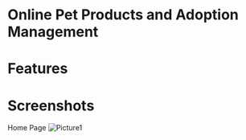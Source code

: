 # Online Pet Products and Adoption Management

    
# Features


# Screenshots
Home Page
![Picture1](https://user-images.githubusercontent.com/89214877/208857921-c0560835-db81-4630-817f-98d82ca33bd7.png)
